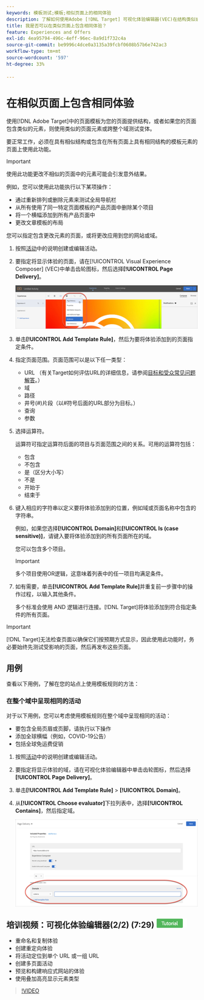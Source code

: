 ```yaml
---
keywords: 模板测试;模板;相似页面上的相同体验
description: 了解如何使用Adobe [!DNL Target] 可视化体验编辑器(VEC)在结构类似或包含相同模板元素的多个页面上包含相同体验。
title: 我是否可以在类似页面上包含相同体验？
feature: Experiences and Offers
exl-id: 4ea95794-496c-4eff-96ec-8a9d1f732c4a
source-git-commit: be9996c4dce0a3135a39fcbf0608b57b6e742ac3
workflow-type: tm+mt
source-wordcount: '597'
ht-degree: 33%

---
```


# 在相似页面上包含相同体验

使用[!DNL Adobe Target]中的页面模板为您的页面提供结构，或者如果您的页面包含类似的元素，则使用类似的页面元素或跨整个域测试变体。

要正常工作，必须在具有相似结构或包含在所有页面上具有相同结构的模板元素的页面上使用此功能。

>[!IMPORTANT]
>
>使用此功能更改不相似的页面中的元素可能会引发意外结果。

例如，您可以使用此功能执行以下某项操作：

* 通过重新排列或删除元素来测试全局导航栏
* 从所有使用了同一特定页面模板的产品页面中删除某个项目
* 将一个横幅添加到所有产品页面中
* 更改文章模板的布局

您可以指定包含更改元素的页面，或将更改应用到您的网站或域。

1. 按照[活动](/help/main/c-activities/activities.md#concept_D317A95A1AB54674BA7AB65C7985BA03)中的说明创建或编辑活动。

1. 要指定将显示体验的页面，请在[!UICONTROL Visual Experience Composer] (VEC)中单击齿轮图标，然后选择&#x200B;**[!UICONTROL Page Delivery]**。

   ![齿轮图标>页面交付](/help/main/c-experiences/c-visual-experience-composer/assets/icon-gear.png)

1. 单击&#x200B;**[!UICONTROL Add Template Rule]**，然后为要将体验添加到的页面指定条件。

1. 指定页面范围。页面范围可以是以下任一类型：

   * URL （有关Target如何评估URL的详细信息，请参阅[目标和受众常见问题解答](/help/main/c-target/c-troubleshooting-targets-and-audiences/troubleshooting-targets-and-audiences.md)。）
   * 域
   * 路径
   * 井号(#)片段（以#符号后面的URL部分为目标。）
   * 查询
   * 参数

1. 选择运算符。

   运算符可指定运算符后面的项目与页面范围之间的关系。可用的运算符包括：

   * 包含
   * 不包含
   * 是（区分大小写）
   * 不是
   * 开始于
   * 结束于

1. 键入相应的字符串以定义要将体验添加到的位置，例如域或页面名称中包含的字符串。

   例如，如果您选择&#x200B;**[!UICONTROL Domain]**&#x200B;和&#x200B;**[!UICONTROL Is (case sensitive)]**，请键入要将体验添加到的所有页面所在的域。

   您可以包含多个项目。

   >[!IMPORTANT]
   >
   >多个项目使用OR逻辑，这意味着列表中的任一项目均满足条件。

1. 如有需要，单击&#x200B;**[!UICONTROL Add Template Rule]**&#x200B;并重复前一步骤中的操作过程，以输入其他条件。

   多个标准会使用 AND 逻辑进行连接。[!DNL Target]将体验添加到符合指定条件的所有页面。

>[!IMPORTANT]
>
> [!DNL Target]无法检查页面以确保它们按预期方式显示，因此使用此功能时，务必要始终先测试受影响的页面，然后再发布这些页面。

## 用例

查看以下用例，了解在您的站点上使用模板规则的方法：

### 在整个域中呈现相同的活动

对于以下用例，您可以考虑使用模板规则在整个域中呈现相同的活动：

* 要包含全局页眉或页脚，请执行以下操作
* 添加全球横幅（例如，COVID-19公告）
* 包括全球免运费促销

1. 按照[活动](/help/main/c-activities/activities.md#concept_D317A95A1AB54674BA7AB65C7985BA03)中的说明创建或编辑活动。

1. 要指定将显示体验的域，请在可视化体验编辑器中单击齿轮图标，然后选择&#x200B;**[!UICONTROL Page Delivery]**。

1. 单击&#x200B;**[!UICONTROL Add Template Rule]** > **[!UICONTROL Domain]**。

1. 从&#x200B;**[!UICONTROL Choose evaluator]**&#x200B;下拉列表中，选择&#x200B;**[!UICONTROL Contains]**，然后指定域。

   ![域包含](/help/main/c-experiences/c-visual-experience-composer/assets/domain-template-rule.png)

## 培训视频：可视化体验编辑器(2/2) (7:29) ![教程徽章](/help/main/assets/tutorial.png)

* 重命名和复制体验
* 创建重定向体验
* 将活动定位到单个 URL 或一组 URL
* 创建多页面活动
* 预览和构建响应式网站的体验
* 使用叠加高亮显示元素类型

>[!VIDEO](https://video.tv.adobe.com/v/30330?captions=chi_hans)
